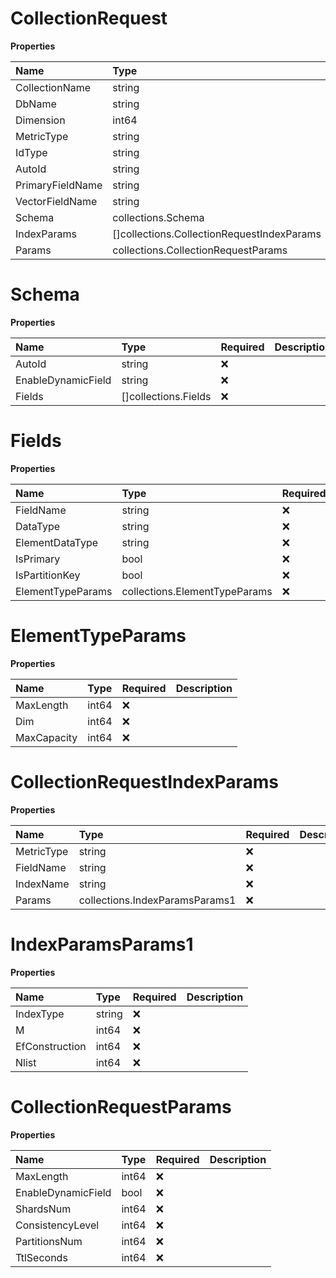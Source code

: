 # CollectionRequest

**Properties**

| Name             | Type                                       | Required | Description |
| :--------------- | :----------------------------------------- | :------- | :---------- |
| CollectionName   | string                                     | ✅       |             |
| DbName           | string                                     | ❌       |             |
| Dimension        | int64                                      | ❌       |             |
| MetricType       | string                                     | ❌       |             |
| IdType           | string                                     | ❌       |             |
| AutoId           | string                                     | ❌       |             |
| PrimaryFieldName | string                                     | ❌       |             |
| VectorFieldName  | string                                     | ❌       |             |
| Schema           | collections.Schema                         | ❌       |             |
| IndexParams      | []collections.CollectionRequestIndexParams | ❌       |             |
| Params           | collections.CollectionRequestParams        | ❌       |             |

# Schema

**Properties**

| Name               | Type                 | Required | Description |
| :----------------- | :------------------- | :------- | :---------- |
| AutoId             | string               | ❌       |             |
| EnableDynamicField | string               | ❌       |             |
| Fields             | []collections.Fields | ❌       |             |

# Fields

**Properties**

| Name              | Type                          | Required | Description |
| :---------------- | :---------------------------- | :------- | :---------- |
| FieldName         | string                        | ❌       |             |
| DataType          | string                        | ❌       |             |
| ElementDataType   | string                        | ❌       |             |
| IsPrimary         | bool                          | ❌       |             |
| IsPartitionKey    | bool                          | ❌       |             |
| ElementTypeParams | collections.ElementTypeParams | ❌       |             |

# ElementTypeParams

**Properties**

| Name        | Type  | Required | Description |
| :---------- | :---- | :------- | :---------- |
| MaxLength   | int64 | ❌       |             |
| Dim         | int64 | ❌       |             |
| MaxCapacity | int64 | ❌       |             |

# CollectionRequestIndexParams

**Properties**

| Name       | Type                           | Required | Description |
| :--------- | :----------------------------- | :------- | :---------- |
| MetricType | string                         | ❌       |             |
| FieldName  | string                         | ❌       |             |
| IndexName  | string                         | ❌       |             |
| Params     | collections.IndexParamsParams1 | ❌       |             |

# IndexParamsParams1

**Properties**

| Name           | Type   | Required | Description |
| :------------- | :----- | :------- | :---------- |
| IndexType      | string | ❌       |             |
| M              | int64  | ❌       |             |
| EfConstruction | int64  | ❌       |             |
| Nlist          | int64  | ❌       |             |

# CollectionRequestParams

**Properties**

| Name               | Type  | Required | Description |
| :----------------- | :---- | :------- | :---------- |
| MaxLength          | int64 | ❌       |             |
| EnableDynamicField | bool  | ❌       |             |
| ShardsNum          | int64 | ❌       |             |
| ConsistencyLevel   | int64 | ❌       |             |
| PartitionsNum      | int64 | ❌       |             |
| TtlSeconds         | int64 | ❌       |             |

<!-- This file was generated by liblab | https://liblab.com/ -->
